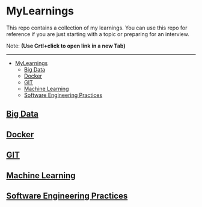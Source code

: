 # MyLearnings

This repo contains a collection of my learnings. You can use this repo for reference if you are just starting with a topic or preparing for an interview.

Note: **(Use Crtl+click to open link in a new Tab)**

***

- [MyLearnings](#mylearnings)
  - [Big Data](#big-data)
  - [Docker](#docker)
  - [GIT](#git)
  - [Machine Learning](#machine-learning)
  - [Software Engineering Practices](#software-engineering-practices)

## [Big Data](BigData/README.md)

## [Docker](DOCKER/README.md)

## [GIT](Git/README.md)

## [Machine Learning](ML/README.md)

## [Software Engineering Practices](SoftwareEngineeringPractices/README.md)